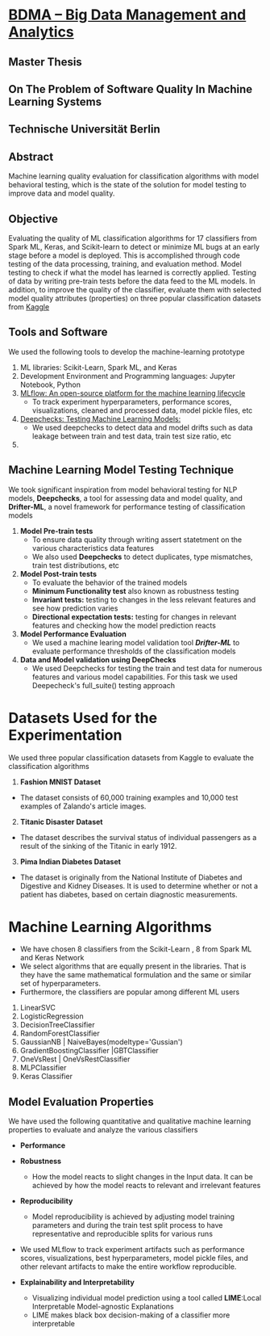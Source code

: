 # [BDMA – Big Data Management and Analytics](https://bdma.ulb.ac.be/)
## Master Thesis 
## On The Problem of Software Quality In Machine Learning Systems
## Technische Universität Berlin 
## Abstract
Machine learning quality evaluation for classification algorithms with model behavioral testing, which is the state of the solution for model testing to improve data and model quality.
## Objective
Evaluating the quality of ML classification algorithms for 17 classifiers from Spark ML, Keras, and Scikit-learn to detect or minimize ML bugs at an early stage before a model is deployed. This is accomplished through code testing of the data processing, training, and evaluation method. Model testing to check if what the model has learned is correctly applied. Testing of data by writing pre-train tests before the data feed to the ML models. In addition, to improve the quality of the classifier, evaluate them with selected model quality attributes (properties) on three popular classification datasets from [Kaggle](https://www.kaggle.com/) 

## Tools and Software
We used the following tools to develop the machine-learning prototype 
1. ML libraries: Scikit-Learn, Spark ML, and Keras 
2. Development Environment and Programming languages: Jupyter Notebook, Python 
4. [MLflow: An open-source platform for the machine learning lifecycle](https://mlflow.org/)
   * To track experiment hyperparameters, performance scores, visualizations, cleaned and processed data, model pickle files, etc   
5. [Deepchecks: Testing Machine Learning Models: ](https://deepchecks.com/)
    * We used deepchecks to detect data and model drifts such as data leakage between train and test data, train test size ratio, etc
7. 

## Machine Learning Model Testing Technique
We took significant inspiration from model behavioral testing for NLP models, **Deepchecks**, a tool for assessing data and model quality, and **Drifter-ML**, a novel framework for performance testing of classification models

1.  **Model Pre-train tests** 
    * To ensure data quality through writing assert statetment on the various characteristics data features
    *  We also used **Deepchecks** to detect duplicates, type mismatches, train test distributions, etc 
2.  **Model Post-train tests**
     * To evaluate the behavior of the trained models
     * **Minimum Functionality test** also known as robustness testing
     * **Invariant tests:** testing to changes in the less relevant features and see how prediction varies  
     * **Directional expectation tests:** testing for changes in relevant features and checking how the model prediction reacts 
3. **Model Performance Evaluation**
   * We used a machine learing model validation tool ***Drifter-ML*** to evaluate performance thresholds of the classification models
5. **Data and Model validation using DeepChecks**
   * We used Deepchecks for testing the train and test data for numerous features and various model capabilities. For this task we used Deepecheck's full_suite() testing approach   
# Datasets Used for the Experimentation
We used three popular classification datasets from Kaggle to evaluate the classification algorithms
1. **Fashion MNIST Dataset** 
  *  The dataset consists of 60,000 training examples and 10,000 test examples of Zalando's article images. 
2. **Titanic Disaster Dataset**
  *  The dataset describes the survival status of individual passengers as a result of the sinking of the Titanic in early 1912.
3. **Pima Indian Diabetes Dataset**
  * The dataset is originally from the National Institute of Diabetes and Digestive and Kidney Diseases. It is used to determine whether or not a patient has diabetes, based on certain diagnostic measurements.

# Machine Learning Algorithms
  * We have chosen 8 classifiers from the Scikit-Learn , 8 from Spark ML and Keras Network
  * We select algorithms that are equally present in the libraries. That is they have the same mathematical formulation and the same or similar set of hyperparameters.
  * Furthermore, the classifiers are popular among different ML users
1.  LinearSVC
2.  LogisticRegression
3.  DecisionTreeClassifier
4.  RandomForestClassifier
5.  GaussianNB |  NaiveBayes(modeltype='Gussian')
6.  GradientBoostingClassifier |GBTClassifier
7.  OneVsRest | OneVsRestClassifier
8.  MLPClassifier
9.  Keras Classifier


## Model Evaluation Properties
We have used the following quantitative and qualitative machine learning properties to evaluate and analyze the various classifiers
* **Performance**
* **Robustness**
    * How the model reacts to slight changes in the Input data. It can be achieved by how the model reacts to relevant and irrelevant features
* **Reproducibility**
    * Model reproducibility is achieved by adjusting model training parameters and during the train test split process to have representative and reproducible splits for various runs

 * We used MLflow to track experiment artifacts such as performance scores, visualizations, best hyperparameters, model pickle files, and other relevant artifacts to make the entire workflow reproducible.  
* **Explainability and Interpretability** 
     * Visualizing individual model prediction using a tool called **LIME**:Local Interpretable Model-agnostic Explanations
     * LIME makes black box decision-making of a classifier more interpretable 


